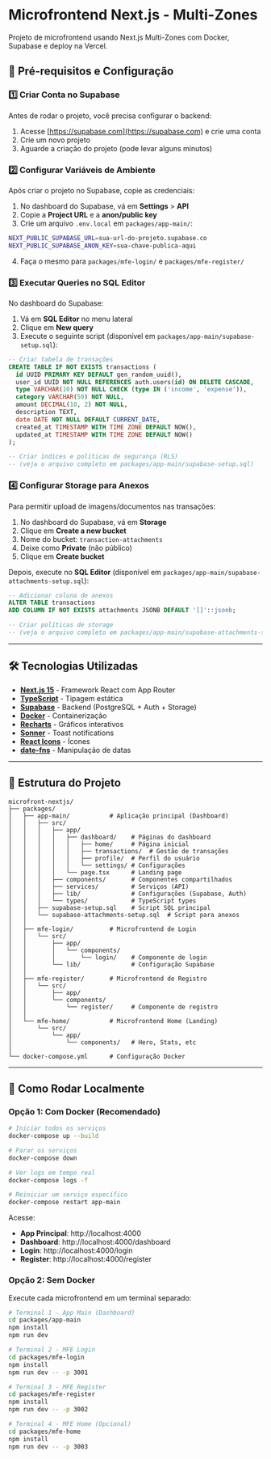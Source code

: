 # Microfrontend Next.js - Multi-Zones

Projeto de microfrontend usando Next.js Multi-Zones com Docker, Supabase e deploy na Vercel.

## 🔧 Pré-requisitos e Configuração

### 1️⃣ Criar Conta no Supabase

Antes de rodar o projeto, você precisa configurar o backend:

1. Acesse [https://supabase.com](https://supabase.com) e crie uma conta
2. Crie um novo projeto
3. Aguarde a criação do projeto (pode levar alguns minutos)

### 2️⃣ Configurar Variáveis de Ambiente

Após criar o projeto no Supabase, copie as credenciais:

1. No dashboard do Supabase, vá em **Settings** > **API**
2. Copie a **Project URL** e a **anon/public key**
3. Crie um arquivo `.env.local` em `packages/app-main/`:

```bash
NEXT_PUBLIC_SUPABASE_URL=sua-url-do-projeto.supabase.co
NEXT_PUBLIC_SUPABASE_ANON_KEY=sua-chave-publica-aqui
```

4. Faça o mesmo para `packages/mfe-login/` e `packages/mfe-register/`

### 3️⃣ Executar Queries no SQL Editor

No dashboard do Supabase:

1. Vá em **SQL Editor** no menu lateral
2. Clique em **New query**
3. Execute o seguinte script (disponível em `packages/app-main/supabase-setup.sql`):

```sql
-- Criar tabela de transações
CREATE TABLE IF NOT EXISTS transactions (
  id UUID PRIMARY KEY DEFAULT gen_random_uuid(),
  user_id UUID NOT NULL REFERENCES auth.users(id) ON DELETE CASCADE,
  type VARCHAR(10) NOT NULL CHECK (type IN ('income', 'expense')),
  category VARCHAR(50) NOT NULL,
  amount DECIMAL(10, 2) NOT NULL,
  description TEXT,
  date DATE NOT NULL DEFAULT CURRENT_DATE,
  created_at TIMESTAMP WITH TIME ZONE DEFAULT NOW(),
  updated_at TIMESTAMP WITH TIME ZONE DEFAULT NOW()
);

-- Criar índices e políticas de segurança (RLS)
-- (veja o arquivo completo em packages/app-main/supabase-setup.sql)
```

### 4️⃣ Configurar Storage para Anexos

Para permitir upload de imagens/documentos nas transações:

1. No dashboard do Supabase, vá em **Storage**
2. Clique em **Create a new bucket**
3. Nome do bucket: `transaction-attachments`
4. Deixe como **Private** (não público)
5. Clique em **Create bucket**

Depois, execute no **SQL Editor** (disponível em `packages/app-main/supabase-attachments-setup.sql`):

```sql
-- Adicionar coluna de anexos
ALTER TABLE transactions 
ADD COLUMN IF NOT EXISTS attachments JSONB DEFAULT '[]'::jsonb;

-- Criar políticas de storage
-- (veja o arquivo completo em packages/app-main/supabase-attachments-setup.sql)
```

---

## 🛠️ Tecnologias Utilizadas

- **[Next.js 15](https://nextjs.org/)** - Framework React com App Router
- **[TypeScript](https://www.typescriptlang.org/)** - Tipagem estática
- **[Supabase](https://supabase.com/)** - Backend (PostgreSQL + Auth + Storage)
- **[Docker](https://www.docker.com/)** - Containerização
- **[Recharts](https://recharts.org/)** - Gráficos interativos
- **[Sonner](https://sonner.emilkowal.ski/)** - Toast notifications
- **[React Icons](https://react-icons.github.io/react-icons/)** - Ícones
- **[date-fns](https://date-fns.org/)** - Manipulação de datas

---

## 📁 Estrutura do Projeto

```
microfront-nextjs/
├── packages/
│   ├── app-main/           # Aplicação principal (Dashboard)
│   │   ├── src/
│   │   │   ├── app/
│   │   │   │   ├── dashboard/    # Páginas do dashboard
│   │   │   │   │   ├── home/     # Página inicial
│   │   │   │   │   ├── transactions/  # Gestão de transações
│   │   │   │   │   ├── profile/  # Perfil do usuário
│   │   │   │   │   └── settings/ # Configurações
│   │   │   │   └── page.tsx      # Landing page
│   │   │   ├── components/       # Componentes compartilhados
│   │   │   ├── services/         # Serviços (API)
│   │   │   ├── lib/              # Configurações (Supabase, Auth)
│   │   │   └── types/            # TypeScript types
│   │   ├── supabase-setup.sql    # Script SQL principal
│   │   └── supabase-attachments-setup.sql  # Script para anexos
│   │
│   ├── mfe-login/          # Microfrontend de Login
│   │   └── src/
│   │       ├── app/
│   │       │   └── components/
│   │       │       └── login/    # Componente de login
│   │       └── lib/              # Configuração Supabase
│   │
│   ├── mfe-register/       # Microfrontend de Registro
│   │   └── src/
│   │       ├── app/
│   │       └── components/
│   │           └── register/     # Componente de registro
│   │
│   └── mfe-home/           # Microfrontend Home (Landing)
│       └── src/
│           └── app/
│               └── components/   # Hero, Stats, etc
│
└── docker-compose.yml      # Configuração Docker
```

---

## 🚀 Como Rodar Localmente

### Opção 1: Com Docker (Recomendado)

```bash
# Iniciar todos os serviços
docker-compose up --build

# Parar os serviços
docker-compose down

# Ver logs em tempo real
docker-compose logs -f

# Reiniciar um serviço específico
docker-compose restart app-main
```

Acesse:
- **App Principal**: http://localhost:4000
- **Dashboard**: http://localhost:4000/dashboard
- **Login**: http://localhost:4000/login
- **Register**: http://localhost:4000/register

### Opção 2: Sem Docker

Execute cada microfrontend em um terminal separado:

```bash
# Terminal 1 - App Main (Dashboard)
cd packages/app-main
npm install
npm run dev

# Terminal 2 - MFE Login
cd packages/mfe-login
npm install
npm run dev -- -p 3001

# Terminal 3 - MFE Register
cd packages/mfe-register
npm install
npm run dev -- -p 3002

# Terminal 4 - MFE Home (Opcional)
cd packages/mfe-home
npm install
npm run dev -- -p 3003
```